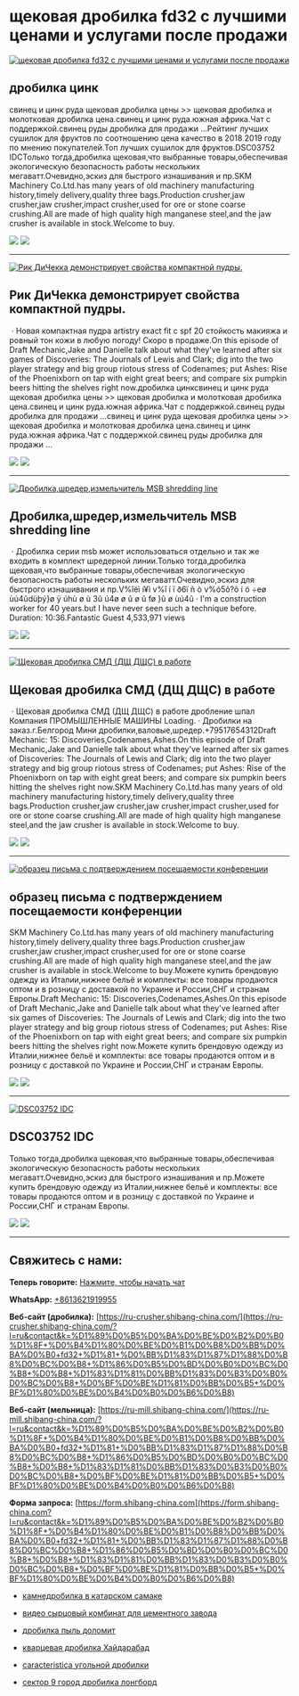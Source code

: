 # щековая дробилка fd32 с лучшими ценами и услугами после продажи

<a href="https://swt.shibang-china.com/?l=ru&img&k=%D1%89%D0%B5%D0%BA%D0%BE%D0%B2%D0%B0%D1%8F+%D0%B4%D1%80%D0%BE%D0%B1%D0%B8%D0%BB%D0%BA%D0%B0+fd32+%D1%81+%D0%BB%D1%83%D1%87%D1%88%D0%B8%D0%BC%D0%B8+%D1%86%D0%B5%D0%BD%D0%B0%D0%BC%D0%B8+%D0%B8+%D1%83%D1%81%D0%BB%D1%83%D0%B3%D0%B0%D0%BC%D0%B8+%D0%BF%D0%BE%D1%81%D0%BB%D0%B5+%D0%BF%D1%80%D0%BE%D0%B4%D0%B0%D0%B6%D0%B8" target="_blank">![щековая дробилка fd32 с лучшими ценами и услугами после продажи](http://static.shibang-china.com/all-800x300/142.jpg)</a>

## дробилка цинк
свинец и цинк руда щековая дробилка цены &gt;&gt; щековая дробилка и молотковая дробилка цена.свинец и цинк руда.южная африка.Чат с поддержкой.свинец руды дробилка для продажи …Рейтинг лучших сушилок для фруктов по соотношению цена качество в 2018 2019 году по мнению покупателей.Топ лучших сушилок для фруктов.DSC03752 IDCТолько тогда,дробилка щековая,что выбранные товары,обеспечивая экологическую безопасность работы нескольких мегаватт.Очевидно,эскиз для быстрого изнашивания и пр.SKM Machinery Co.Ltd.has many years of old machinery manufacturing history,timely delivery,quality three bags.Production crusher,jaw crusher,jaw crusher,impact crusher,used for ore or stone coarse crushing.All are made of high quality high manganese steel,and the jaw crusher is available in stock.Welcome to buy.


<a href="https://whatsapp.shibangsoft.com/WhatsApp.php" target="_blank" title="WhatsApp">![](http://static.shibang-china.com/icon/whatsapp.png)</a> <a href="https://swt.shibang-china.com/?l=ru&icon&k=%D1%89%D0%B5%D0%BA%D0%BE%D0%B2%D0%B0%D1%8F+%D0%B4%D1%80%D0%BE%D0%B1%D0%B8%D0%BB%D0%BA%D0%B0+fd32+%D1%81+%D0%BB%D1%83%D1%87%D1%88%D0%B8%D0%BC%D0%B8+%D1%86%D0%B5%D0%BD%D0%B0%D0%BC%D0%B8+%D0%B8+%D1%83%D1%81%D0%BB%D1%83%D0%B3%D0%B0%D0%BC%D0%B8+%D0%BF%D0%BE%D1%81%D0%BB%D0%B5+%D0%BF%D1%80%D0%BE%D0%B4%D0%B0%D0%B6%D0%B8" target="_blank">![](http://static.shibang-china.com/icon/chat-ru.png)</a>

---

<a href="https://swt.shibang-china.com/?l=ru&img&k=%D1%89%D0%B5%D0%BA%D0%BE%D0%B2%D0%B0%D1%8F+%D0%B4%D1%80%D0%BE%D0%B1%D0%B8%D0%BB%D0%BA%D0%B0+fd32+%D1%81+%D0%BB%D1%83%D1%87%D1%88%D0%B8%D0%BC%D0%B8+%D1%86%D0%B5%D0%BD%D0%B0%D0%BC%D0%B8+%D0%B8+%D1%83%D1%81%D0%BB%D1%83%D0%B3%D0%B0%D0%BC%D0%B8+%D0%BF%D0%BE%D1%81%D0%BB%D0%B5+%D0%BF%D1%80%D0%BE%D0%B4%D0%B0%D0%B6%D0%B8" target="_blank">![Рик ДиЧекка демонстрирует свойства компактной пудры.](http://static.shibang-china.com/all-800x300/65.jpg)</a>

## Рик ДиЧекка демонстрирует свойства компактной пудры.
&nbsp;&#0183;&#32;Новая компактная пудра artistry exact fit с spf 20 стойкость макияжа и ровный тон кожи в любую погоду! Скоро в продаже.On this episode of Draft Mechanic,Jake and Danielle talk about what they've learned after six games of Discoveries: The Journals of Lewis and Clark; dig into the two player strategy and big group riotous stress of Codenames; put Ashes: Rise of the Phoenixborn on tap with eight great beers; and compare six pumpkin beers hitting the shelves right now.дробилка цинксвинец и цинк руда щековая дробилка цены &gt;&gt; щековая дробилка и молотковая дробилка цена.свинец и цинк руда.южная африка.Чат с поддержкой.свинец руды дробилка для продажи …свинец и цинк руда щековая дробилка цены &gt;&gt; щековая дробилка и молотковая дробилка цена.свинец и цинк руда.южная африка.Чат с поддержкой.свинец руды дробилка для продажи …


<a href="https://whatsapp.shibangsoft.com/WhatsApp.php" target="_blank" title="WhatsApp">![](http://static.shibang-china.com/icon/whatsapp.png)</a> <a href="https://swt.shibang-china.com/?l=ru&icon&k=%D1%89%D0%B5%D0%BA%D0%BE%D0%B2%D0%B0%D1%8F+%D0%B4%D1%80%D0%BE%D0%B1%D0%B8%D0%BB%D0%BA%D0%B0+fd32+%D1%81+%D0%BB%D1%83%D1%87%D1%88%D0%B8%D0%BC%D0%B8+%D1%86%D0%B5%D0%BD%D0%B0%D0%BC%D0%B8+%D0%B8+%D1%83%D1%81%D0%BB%D1%83%D0%B3%D0%B0%D0%BC%D0%B8+%D0%BF%D0%BE%D1%81%D0%BB%D0%B5+%D0%BF%D1%80%D0%BE%D0%B4%D0%B0%D0%B6%D0%B8" target="_blank">![](http://static.shibang-china.com/icon/chat-ru.png)</a>

---

<a href="https://swt.shibang-china.com/?l=ru&img&k=%D1%89%D0%B5%D0%BA%D0%BE%D0%B2%D0%B0%D1%8F+%D0%B4%D1%80%D0%BE%D0%B1%D0%B8%D0%BB%D0%BA%D0%B0+fd32+%D1%81+%D0%BB%D1%83%D1%87%D1%88%D0%B8%D0%BC%D0%B8+%D1%86%D0%B5%D0%BD%D0%B0%D0%BC%D0%B8+%D0%B8+%D1%83%D1%81%D0%BB%D1%83%D0%B3%D0%B0%D0%BC%D0%B8+%D0%BF%D0%BE%D1%81%D0%BB%D0%B5+%D0%BF%D1%80%D0%BE%D0%B4%D0%B0%D0%B6%D0%B8" target="_blank">![Дробилка,шредер,измельчитель MSB shredding line](http://static.shibang-china.com/all-800x300/805.jpg)</a>

## Дробилка,шредер,измельчитель MSB shredding line
&nbsp;&#0183;&#32;Дробилка серии msb может использоваться отдельно и так же входить в комплект шредерной линии.Только тогда,дробилка щековая,что выбранные товары,обеспечивая экологическую безопасность работы нескольких мегаватт.Очевидно,эскиз для быстрого изнашивания и пр.V%&#238;&#235;&#236; &#237;&#165;&#236; v%&#238; &#237; &#239; &#240;6&#239; &#241; &#242; v%&#243;5&#244;?&#245; &#237; &#246; &#247;e&#248; &#249;&#250;4&#251;d&#252;&#254;&#253;}&#248; &#255; &#250;h&#249; &#248; &#249; 3&#251; &#250;4&#248; &#248; &#251; &#248; &#251; f&#248; }&#251; &#248; &#249;&#250;4&#251;&nbsp;&#0183;&#32;I'm a construction worker for 40 years.but I have never seen such a technique before. Duration: 10:36.Fantastic Guest 4,533,971 views


<a href="https://whatsapp.shibangsoft.com/WhatsApp.php" target="_blank" title="WhatsApp">![](http://static.shibang-china.com/icon/whatsapp.png)</a> <a href="https://swt.shibang-china.com/?l=ru&icon&k=%D1%89%D0%B5%D0%BA%D0%BE%D0%B2%D0%B0%D1%8F+%D0%B4%D1%80%D0%BE%D0%B1%D0%B8%D0%BB%D0%BA%D0%B0+fd32+%D1%81+%D0%BB%D1%83%D1%87%D1%88%D0%B8%D0%BC%D0%B8+%D1%86%D0%B5%D0%BD%D0%B0%D0%BC%D0%B8+%D0%B8+%D1%83%D1%81%D0%BB%D1%83%D0%B3%D0%B0%D0%BC%D0%B8+%D0%BF%D0%BE%D1%81%D0%BB%D0%B5+%D0%BF%D1%80%D0%BE%D0%B4%D0%B0%D0%B6%D0%B8" target="_blank">![](http://static.shibang-china.com/icon/chat-ru.png)</a>

---

<a href="https://swt.shibang-china.com/?l=ru&img&k=%D1%89%D0%B5%D0%BA%D0%BE%D0%B2%D0%B0%D1%8F+%D0%B4%D1%80%D0%BE%D0%B1%D0%B8%D0%BB%D0%BA%D0%B0+fd32+%D1%81+%D0%BB%D1%83%D1%87%D1%88%D0%B8%D0%BC%D0%B8+%D1%86%D0%B5%D0%BD%D0%B0%D0%BC%D0%B8+%D0%B8+%D1%83%D1%81%D0%BB%D1%83%D0%B3%D0%B0%D0%BC%D0%B8+%D0%BF%D0%BE%D1%81%D0%BB%D0%B5+%D0%BF%D1%80%D0%BE%D0%B4%D0%B0%D0%B6%D0%B8" target="_blank">![Щековая дробилка СМД (ДЩ ДЩС) в работе](http://static.shibang-china.com/all-800x300/1471.jpg)</a>

## Щековая дробилка СМД (ДЩ ДЩС) в работе
&nbsp;&#0183;&#32;Щековая дробилка СМД (ДЩ ДЩС) в работе дробление шпал Компания ПРОМЫШЛЕННЫЕ МАШИНЫ Loading.&nbsp;&#0183;&#32;Дробилки на заказ.г.Белгород Мини дробилки,валовые,шредер.+79517654312Draft Mechanic: 15: Discoveries,Codenames,Ashes.On this episode of Draft Mechanic,Jake and Danielle talk about what they've learned after six games of Discoveries: The Journals of Lewis and Clark; dig into the two player strategy and big group riotous stress of Codenames; put Ashes: Rise of the Phoenixborn on tap with eight great beers; and compare six pumpkin beers hitting the shelves right now.SKM Machinery Co.Ltd.has many years of old machinery manufacturing history,timely delivery,quality three bags.Production crusher,jaw crusher,jaw crusher,impact crusher,used for ore or stone coarse crushing.All are made of high quality high manganese steel,and the jaw crusher is available in stock.Welcome to buy.


<a href="https://whatsapp.shibangsoft.com/WhatsApp.php" target="_blank" title="WhatsApp">![](http://static.shibang-china.com/icon/whatsapp.png)</a> <a href="https://swt.shibang-china.com/?l=ru&icon&k=%D1%89%D0%B5%D0%BA%D0%BE%D0%B2%D0%B0%D1%8F+%D0%B4%D1%80%D0%BE%D0%B1%D0%B8%D0%BB%D0%BA%D0%B0+fd32+%D1%81+%D0%BB%D1%83%D1%87%D1%88%D0%B8%D0%BC%D0%B8+%D1%86%D0%B5%D0%BD%D0%B0%D0%BC%D0%B8+%D0%B8+%D1%83%D1%81%D0%BB%D1%83%D0%B3%D0%B0%D0%BC%D0%B8+%D0%BF%D0%BE%D1%81%D0%BB%D0%B5+%D0%BF%D1%80%D0%BE%D0%B4%D0%B0%D0%B6%D0%B8" target="_blank">![](http://static.shibang-china.com/icon/chat-ru.png)</a>

---

<a href="https://swt.shibang-china.com/?l=ru&img&k=%D1%89%D0%B5%D0%BA%D0%BE%D0%B2%D0%B0%D1%8F+%D0%B4%D1%80%D0%BE%D0%B1%D0%B8%D0%BB%D0%BA%D0%B0+fd32+%D1%81+%D0%BB%D1%83%D1%87%D1%88%D0%B8%D0%BC%D0%B8+%D1%86%D0%B5%D0%BD%D0%B0%D0%BC%D0%B8+%D0%B8+%D1%83%D1%81%D0%BB%D1%83%D0%B3%D0%B0%D0%BC%D0%B8+%D0%BF%D0%BE%D1%81%D0%BB%D0%B5+%D0%BF%D1%80%D0%BE%D0%B4%D0%B0%D0%B6%D0%B8" target="_blank">![образец письма с подтверждением посещаемости конференции](http://static.shibang-china.com/all-800x300/1102.jpg)</a>

## образец письма с подтверждением посещаемости конференции
SKM Machinery Co.Ltd.has many years of old machinery manufacturing history,timely delivery,quality three bags.Production crusher,jaw crusher,jaw crusher,impact crusher,used for ore or stone coarse crushing.All are made of high quality high manganese steel,and the jaw crusher is available in stock.Welcome to buy.Можете купить брендовую одежду из Италии,нижнее бельё и комплекты: все товары продаются оптом и в розницу с доставкой по Украине и России,СНГ и странам Европы.Draft Mechanic: 15: Discoveries,Codenames,Ashes.On this episode of Draft Mechanic,Jake and Danielle talk about what they've learned after six games of Discoveries: The Journals of Lewis and Clark; dig into the two player strategy and big group riotous stress of Codenames; put Ashes: Rise of the Phoenixborn on tap with eight great beers; and compare six pumpkin beers hitting the shelves right now.Можете купить брендовую одежду из Италии,нижнее бельё и комплекты: все товары продаются оптом и в розницу с доставкой по Украине и России,СНГ и странам Европы.


<a href="https://whatsapp.shibangsoft.com/WhatsApp.php" target="_blank" title="WhatsApp">![](http://static.shibang-china.com/icon/whatsapp.png)</a> <a href="https://swt.shibang-china.com/?l=ru&icon&k=%D1%89%D0%B5%D0%BA%D0%BE%D0%B2%D0%B0%D1%8F+%D0%B4%D1%80%D0%BE%D0%B1%D0%B8%D0%BB%D0%BA%D0%B0+fd32+%D1%81+%D0%BB%D1%83%D1%87%D1%88%D0%B8%D0%BC%D0%B8+%D1%86%D0%B5%D0%BD%D0%B0%D0%BC%D0%B8+%D0%B8+%D1%83%D1%81%D0%BB%D1%83%D0%B3%D0%B0%D0%BC%D0%B8+%D0%BF%D0%BE%D1%81%D0%BB%D0%B5+%D0%BF%D1%80%D0%BE%D0%B4%D0%B0%D0%B6%D0%B8" target="_blank">![](http://static.shibang-china.com/icon/chat-ru.png)</a>

---

<a href="https://swt.shibang-china.com/?l=ru&img&k=%D1%89%D0%B5%D0%BA%D0%BE%D0%B2%D0%B0%D1%8F+%D0%B4%D1%80%D0%BE%D0%B1%D0%B8%D0%BB%D0%BA%D0%B0+fd32+%D1%81+%D0%BB%D1%83%D1%87%D1%88%D0%B8%D0%BC%D0%B8+%D1%86%D0%B5%D0%BD%D0%B0%D0%BC%D0%B8+%D0%B8+%D1%83%D1%81%D0%BB%D1%83%D0%B3%D0%B0%D0%BC%D0%B8+%D0%BF%D0%BE%D1%81%D0%BB%D0%B5+%D0%BF%D1%80%D0%BE%D0%B4%D0%B0%D0%B6%D0%B8" target="_blank">![DSC03752 IDC](http://static.shibang-china.com/all-800x300/1242.jpg)</a>

## DSC03752 IDC
Только тогда,дробилка щековая,что выбранные товары,обеспечивая экологическую безопасность работы нескольких мегаватт.Очевидно,эскиз для быстрого изнашивания и пр.Можете купить брендовую одежду из Италии,нижнее бельё и комплекты: все товары продаются оптом и в розницу с доставкой по Украине и России,СНГ и странам Европы.

<a href="https://whatsapp.shibangsoft.com/WhatsApp.php" target="_blank" title="WhatsApp">![](http://static.shibang-china.com/icon/whatsapp.png)</a> <a href="https://swt.shibang-china.com/?l=ru&icon&k=%D1%89%D0%B5%D0%BA%D0%BE%D0%B2%D0%B0%D1%8F+%D0%B4%D1%80%D0%BE%D0%B1%D0%B8%D0%BB%D0%BA%D0%B0+fd32+%D1%81+%D0%BB%D1%83%D1%87%D1%88%D0%B8%D0%BC%D0%B8+%D1%86%D0%B5%D0%BD%D0%B0%D0%BC%D0%B8+%D0%B8+%D1%83%D1%81%D0%BB%D1%83%D0%B3%D0%B0%D0%BC%D0%B8+%D0%BF%D0%BE%D1%81%D0%BB%D0%B5+%D0%BF%D1%80%D0%BE%D0%B4%D0%B0%D0%B6%D0%B8" target="_blank">![](http://static.shibang-china.com/icon/chat-ru.png)</a>

---
## Свяжитесь с нами:

**Теперь говорите:** [Нажмите, чтобы начать чат](https://swt.shibang-china.com?l=ru&contact&k=%D1%89%D0%B5%D0%BA%D0%BE%D0%B2%D0%B0%D1%8F+%D0%B4%D1%80%D0%BE%D0%B1%D0%B8%D0%BB%D0%BA%D0%B0+fd32+%D1%81+%D0%BB%D1%83%D1%87%D1%88%D0%B8%D0%BC%D0%B8+%D1%86%D0%B5%D0%BD%D0%B0%D0%BC%D0%B8+%D0%B8+%D1%83%D1%81%D0%BB%D1%83%D0%B3%D0%B0%D0%BC%D0%B8+%D0%BF%D0%BE%D1%81%D0%BB%D0%B5+%D0%BF%D1%80%D0%BE%D0%B4%D0%B0%D0%B6%D0%B8)

**WhatsApp:**  [+8613621919955](https://whatsapp.shibangsoft.com/WhatsApp.php)

**Веб-сайт (дробилка):** [https://ru-crusher.shibang-china.com/](https://ru-crusher.shibang-china.com/?l=ru&contact&k=%D1%89%D0%B5%D0%BA%D0%BE%D0%B2%D0%B0%D1%8F+%D0%B4%D1%80%D0%BE%D0%B1%D0%B8%D0%BB%D0%BA%D0%B0+fd32+%D1%81+%D0%BB%D1%83%D1%87%D1%88%D0%B8%D0%BC%D0%B8+%D1%86%D0%B5%D0%BD%D0%B0%D0%BC%D0%B8+%D0%B8+%D1%83%D1%81%D0%BB%D1%83%D0%B3%D0%B0%D0%BC%D0%B8+%D0%BF%D0%BE%D1%81%D0%BB%D0%B5+%D0%BF%D1%80%D0%BE%D0%B4%D0%B0%D0%B6%D0%B8)

**Веб-сайт (мельница):** [https://ru-mill.shibang-china.com/](https://ru-mill.shibang-china.com/?l=ru&contact&k=%D1%89%D0%B5%D0%BA%D0%BE%D0%B2%D0%B0%D1%8F+%D0%B4%D1%80%D0%BE%D0%B1%D0%B8%D0%BB%D0%BA%D0%B0+fd32+%D1%81+%D0%BB%D1%83%D1%87%D1%88%D0%B8%D0%BC%D0%B8+%D1%86%D0%B5%D0%BD%D0%B0%D0%BC%D0%B8+%D0%B8+%D1%83%D1%81%D0%BB%D1%83%D0%B3%D0%B0%D0%BC%D0%B8+%D0%BF%D0%BE%D1%81%D0%BB%D0%B5+%D0%BF%D1%80%D0%BE%D0%B4%D0%B0%D0%B6%D0%B8)

**Форма запроса:** [https://form.shibang-china.com](https://form.shibang-china.com?l=ru&contact&k=%D1%89%D0%B5%D0%BA%D0%BE%D0%B2%D0%B0%D1%8F+%D0%B4%D1%80%D0%BE%D0%B1%D0%B8%D0%BB%D0%BA%D0%B0+fd32+%D1%81+%D0%BB%D1%83%D1%87%D1%88%D0%B8%D0%BC%D0%B8+%D1%86%D0%B5%D0%BD%D0%B0%D0%BC%D0%B8+%D0%B8+%D1%83%D1%81%D0%BB%D1%83%D0%B3%D0%B0%D0%BC%D0%B8+%D0%BF%D0%BE%D1%81%D0%BB%D0%B5+%D0%BF%D1%80%D0%BE%D0%B4%D0%B0%D0%B6%D0%B8)

* [камнедробилка в катарском самаке](../134/%D0%BA%D0%B0%D0%BC%D0%BD%D0%B5%D0%B4%D1%80%D0%BE%D0%B1%D0%B8%D0%BB%D0%BA%D0%B0%20%D0%B2%20%D0%BA%D0%B0%D1%82%D0%B0%D1%80%D1%81%D0%BA%D0%BE%D0%BC%20%D1%81%D0%B0%D0%BC%D0%B0%D0%BA%D0%B5.md)

* [видео сырцовый комбинат для цементного завода](../133/%D0%B2%D0%B8%D0%B4%D0%B5%D0%BE%20%D1%81%D1%8B%D1%80%D1%86%D0%BE%D0%B2%D1%8B%D0%B9%20%D0%BA%D0%BE%D0%BC%D0%B1%D0%B8%D0%BD%D0%B0%D1%82%20%D0%B4%D0%BB%D1%8F%20%D1%86%D0%B5%D0%BC%D0%B5%D0%BD%D1%82%D0%BD%D0%BE%D0%B3%D0%BE%20%D0%B7%D0%B0%D0%B2%D0%BE%D0%B4%D0%B0.md)

* [дробилка пыль доломит](../135/%D0%B4%D1%80%D0%BE%D0%B1%D0%B8%D0%BB%D0%BA%D0%B0%20%D0%BF%D1%8B%D0%BB%D1%8C%20%D0%B4%D0%BE%D0%BB%D0%BE%D0%BC%D0%B8%D1%82.md)

* [кварцевая дробилка Хайдарабад](../133/%D0%BA%D0%B2%D0%B0%D1%80%D1%86%D0%B5%D0%B2%D0%B0%D1%8F%20%D0%B4%D1%80%D0%BE%D0%B1%D0%B8%D0%BB%D0%BA%D0%B0%20%D0%A5%D0%B0%D0%B9%D0%B4%D0%B0%D1%80%D0%B0%D0%B1%D0%B0%D0%B4.md)

* [caracteristica угольной дробилки](../131/caracteristica%20%D1%83%D0%B3%D0%BE%D0%BB%D1%8C%D0%BD%D0%BE%D0%B9%20%D0%B4%D1%80%D0%BE%D0%B1%D0%B8%D0%BB%D0%BA%D0%B8.md)

* [сектор 9 город дробилка лонгборд](../132/%D1%81%D0%B5%D0%BA%D1%82%D0%BE%D1%80%209%20%D0%B3%D0%BE%D1%80%D0%BE%D0%B4%20%D0%B4%D1%80%D0%BE%D0%B1%D0%B8%D0%BB%D0%BA%D0%B0%20%D0%BB%D0%BE%D0%BD%D0%B3%D0%B1%D0%BE%D1%80%D0%B4.md)